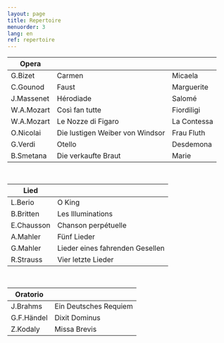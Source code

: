 ```yaml
---
layout: page
title: Repertoire
menuorder: 3
lang: en
ref: repertoire
---
```



|Opera | | |
| -------- | ----- | ---- |
| G.Bizet | Carmen | Micaela |
| C.Gounod | Faust | Marguerite |
| J.Massenet | Hérodiade | Salomé |
| W.A.Mozart | Così fan tutte | Fiordiligi |
| W.A.Mozart | Le Nozze di Figaro | La Contessa |
| O.Nicolai | Die lustigen Weiber von Windsor | Frau Fluth |
| G.Verdi | Otello | Desdemona |
| B.Smetana | Die verkaufte Braut | Marie |

&nbsp;

| Lied| |
| -------- | ----- |
| L.Berio | O King |
| B.Britten | Les Illuminations |
| E.Chausson | Chanson perpétuelle |
| A.Mahler | Fünf Lieder |
| G.Mahler | Lieder eines fahrenden Gesellen |
| R.Strauss | Vier letzte Lieder |

&nbsp;

| Oratorio| |
| -------- | ----- |
| J.Brahms | Ein Deutsches Requiem |
| G.F.Händel | Dixit Dominus |
| Z.Kodaly| Missa Brevis |

